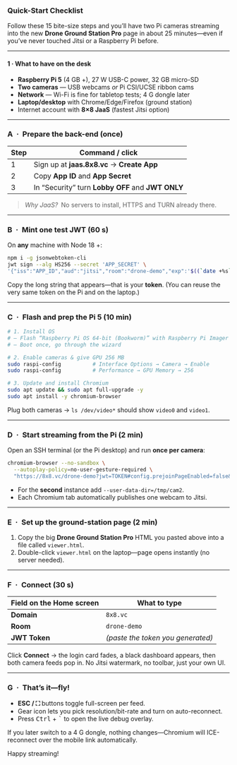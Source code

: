 ### Quick-Start Checklist

Follow these 15 bite-size steps and you’ll have two Pi cameras streaming into the new **Drone Ground Station Pro** page in about 25 minutes—even if you’ve never touched Jitsi or a Raspberry Pi before.

---

#### 1 · What to have on the desk

* **Raspberry Pi 5** (4 GB +), 27 W USB-C power, 32 GB micro-SD
* **Two cameras** — USB webcams *or* Pi CSI/UCSE ribbon cams
* **Network** — Wi-Fi is fine for tabletop tests; 4 G dongle later
* **Laptop/desktop** with Chrome/Edge/Firefox (ground station)
* Internet account with **8×8 JaaS** (fastest Jitsi option)

---

### A · Prepare the back-end (once)

| Step | Command / click                                   |
| ---- | ------------------------------------------------- |
| 1    | Sign up at **jaas.8x8.vc** → **Create App**       |
| 2    | Copy **App ID** and **App Secret**                |
| 3    | In “Security” turn **Lobby OFF** and **JWT ONLY** |

> *Why JaaS?* No servers to install, HTTPS and TURN already there.

---

### B · Mint one test JWT (60 s)

On **any** machine with Node 18 +:

```bash
npm i -g jsonwebtoken-cli
jwt sign --alg HS256 --secret 'APP_SECRET' \
'{"iss":"APP_ID","aud":"jitsi","room":"drone-demo","exp":'$((`date +%s`+86400))'}'
```

Copy the long string that appears—that is your **token**.
(You can reuse the very same token on the Pi and on the laptop.)

---

### C · Flash and prep the Pi 5 (10 min)

```bash
# 1. Install OS
# – Flash “Raspberry Pi OS 64-bit (Bookworm)” with Raspberry Pi Imager
# – Boot once, go through the wizard

# 2. Enable cameras & give GPU 256 MB
sudo raspi-config          # Interface Options → Camera → Enable
sudo raspi-config          # Performance → GPU Memory → 256

# 3. Update and install Chromium
sudo apt update && sudo apt full-upgrade -y
sudo apt install -y chromium-browser
```

Plug both cameras → `ls /dev/video*` should show `video0` and `video1`.

---

### D · Start streaming from the Pi (2 min)

Open an SSH terminal (or the Pi desktop) and run **once per camera**:

```bash
chromium-browser --no-sandbox \
  --autoplay-policy=no-user-gesture-required \
  "https://8x8.vc/drone-demo?jwt=TOKEN#config.prejoinPageEnabled=false&config.startWithAudioMuted=true" &
```

* For the **second** instance add `--user-data-dir=/tmp/cam2`.
* Each Chromium tab automatically publishes one webcam to Jitsi.

---

### E · Set up the ground-station page (2 min)

1. Copy the big **Drone Ground Station Pro** HTML you pasted above into a file called `viewer.html`.
2. Double-click `viewer.html` on the laptop—page opens instantly (no server needed).

---

### F · Connect (30 s)

| Field on the Home screen | What to type                      |
| ------------------------ | --------------------------------- |
| **Domain**               | `8x8.vc`                          |
| **Room**                 | `drone-demo`                      |
| **JWT Token**            | *(paste the token you generated)* |

Click **Connect** → the login card fades, a black dashboard appears, then both camera feeds pop in.
No Jitsi watermark, no toolbar, just your own UI.

---

### G · That’s it—fly!

* **ESC / ⛶** buttons toggle full-screen per feed.
* Gear icon lets you pick resolution/bit-rate and turn on auto-reconnect.
* Press <kbd>Ctrl</kbd> + <kbd>\`</kbd> to open the live debug overlay.

If you later switch to a 4 G dongle, nothing changes—Chromium will ICE-reconnect over the mobile link automatically.

Happy streaming!
